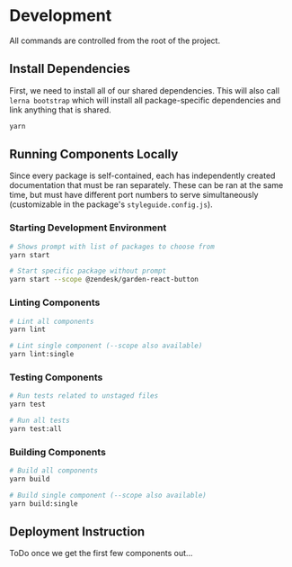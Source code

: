 # Development

All commands are controlled from the root of the project.

## Install Dependencies

First, we need to install all of our shared dependencies. This will also call `lerna bootstrap` which will install all package-specific dependencies and link anything that is shared.

```bash
yarn
```

## Running Components Locally

Since every package is self-contained, each has independently created documentation that must be ran separately. These can be ran at the same time, but must have different port numbers to serve simultaneously (customizable in the package's `styleguide.config.js`).

### Starting Development Environment

```bash
# Shows prompt with list of packages to choose from
yarn start

# Start specific package without prompt
yarn start --scope @zendesk/garden-react-button
```

### Linting Components

```bash
# Lint all components
yarn lint

# Lint single component (--scope also available)
yarn lint:single
```

### Testing Components

```bash
# Run tests related to unstaged files
yarn test

# Run all tests
yarn test:all
```

### Building Components

```bash
# Build all components
yarn build

# Build single component (--scope also available)
yarn build:single
```

## Deployment Instruction

ToDo once we get the first few components out...
